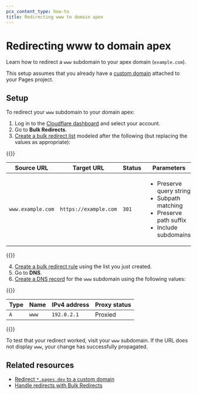 ```yaml
---
pcx_content_type: how-to
title: Redirecting www to domain apex
---
```


# Redirecting www to domain apex

Learn how to redirect a `www` subdomain to your apex domain (`example.com`).

This setup assumes that you already have a [custom domain](/pages/configuration/custom-domains/) attached to your Pages project.

## Setup

To redirect your `www` subdomain to your domain apex:

1. Log in to the [Cloudflare dashboard](https://dash.cloudflare.com) and select your account.
2. Go to **Bulk Redirects**.
3. [Create a bulk redirect list](/rules/url-forwarding/bulk-redirects/create-dashboard/#1-create-a-bulk-redirect-list) modeled after the following (but replacing the values as appropriate):

  {{<example>}}

  | Source URL | Target URL  | Status | Parameters |
  | ---- | ----- | ------------ | ------------ |
  | `www.example.com`    | `https://example.com` | `301`  | <ul><li>Preserve query string</li><li>Subpath matching</li><li>Preserve path suffix</li><li>Include subdomains</li></ul> |

  {{</example>}}

4. [Create a bulk redirect rule](/rules/url-forwarding/bulk-redirects/create-dashboard/#2-create-a-bulk-redirect-rule) using the list you just created.
5. Go to **DNS**.
6. [Create a DNS record](/dns/manage-dns-records/how-to/create-dns-records/#create-dns-records) for the `www` subdomain using the following values:

  {{<example>}}

  | Type | Name  | IPv4 address | Proxy status |
  | ---- | ----- | ------------ | ------------ |
  | `A`    | `www` | `192.0.2.1`  | Proxied      |

  {{</example>}}

To test that your redirect worked, visit your `www` subdomain. If the URL does not display `www`, your change has successfully propagated.

## Related resources

- [Redirect `*.pages.dev` to a custom domain](/pages/how-to/redirect-to-custom-domain/)
- [Handle redirects with Bulk Redirects](/rules/url-forwarding/bulk-redirects/)
